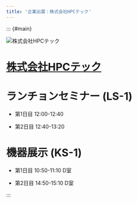 ```yaml
---
title: '企業出展：株式会社HPCテック'
---
```


::: {#main}

![株式会社HPCテック](images/hpc.png)

# [株式会社HPCテック](http://www.hpctech.co.jp)


# ランチョンセミナー (LS-1)<i class="fas fa-utensils"></i>

- 第1日目 12:00-12:40

- 第2日目 12:40-13:20

# 機器展示 (KS-1)<i class="fas fa-flask"></i>

- 第1日目 10:50-11:10 D室

- 第2日目 14:50-15:10 D室

:::
